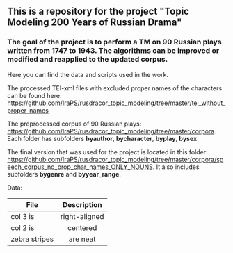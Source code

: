 ## This is a repository for the project "Topic Modeling 200 Years of Russian Drama"

### The goal of the project is to perform a TM on 90 Russian plays written from 1747 to 1943. The algorithms can be improved or modified and reapplied to the updated corpus.

Here you can find the data and scripts used in the work.

The processed TEI-xml files with excluded proper names of the characters can be found here: https://github.com/IraPS/rusdracor_topic_modeling/tree/master/tei_without_proper_names

The preprocessed corpus of 90 Russian plays: https://github.com/IraPS/rusdracor_topic_modeling/tree/master/corpora. Each folder has subfolders **byauthor**, **bycharacter**, **byplay**, **bysex**. 

The final version that was used for the project is located in this folder: https://github.com/IraPS/rusdracor_topic_modeling/tree/master/corpora/speech_corpus_no_prop_char_names_ONLY_NOUNS. It also includes subfolders **bygenre** and **byyear_range**.

Data:

| File          | Description   |
| ------------- |:-------------:|
| col 3 is      | right-aligned |
| col 2 is      | centered      |
| zebra stripes | are neat      |
